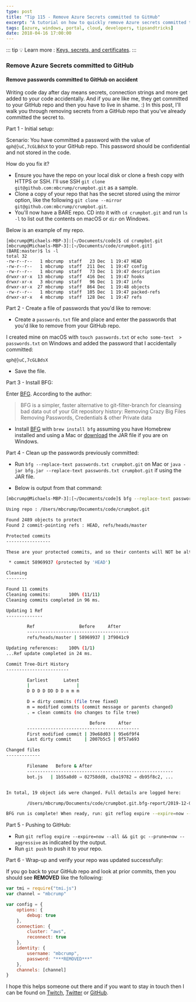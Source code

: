 ```yaml
---
type: post
title: "Tip 115 - Remove Azure Secrets committed to GitHub"
excerpt: "A tutorial on how to quickly remove Azure secrets committed to GitHub"
tags: [azure, windows, portal, cloud, developers, tipsandtricks]
date: 2018-04-16 17:00:00
---
```


::: tip
:bulb: Learn more : [Keys, secrets, and certificates](https://docs.microsoft.com/azure/key-vault/about-keys-secrets-and-certificates?WT.mc_id=docs-azuredevtips-azureappsdev).
:::

### Remove Azure Secrets committed to GitHub

#### Remove passwords committed to GitHub on accident

Writing code day after day means secrets, connection strings and more get added to your code accidentally. And if you are like me, they get committed to your GitHub repo and then you have to live in shame. :) In this post, I'll walk you through removing secrets from a GitHub repo that you've already committed the secret to. 

Part 1 - Initial setup: 

Scenario: You have committed a password with the value of `qph@}uC,7cGLBdsX` to your GitHub repo. This password should be confidential and not stored in the code. 

How do you fix it?

* Ensure you have the repo on your local disk or clone a fresh copy with HTTPS or SSH. I'll use SSH `git clone git@github.com:mbcrump/crumpbot.git` as a sample.
* Clone a copy of your repo that has the secret stored using the mirror option, like the following `git clone --mirror git@github.com:mbcrump/crumpbot.git`. 
* You'll now have a BARE repo. CD into it with `cd crumpbot.git` and run `ls -l` to list out the contents on macOS or `dir` on Windows. 

Below is an example of my repo.

```
[mbcrump@Michaels-MBP-3]:[~/Documents/code]$ cd crumpbot.git
[mbcrump@Michaels-MBP-3]:[~/Documents/code/crumpbot.git] (BARE:master)$ ls -l
total 32
-rw-r--r--   1 mbcrump  staff   23 Dec  1 19:47 HEAD
-rw-r--r--   1 mbcrump  staff  211 Dec  1 19:47 config
-rw-r--r--   1 mbcrump  staff   73 Dec  1 19:47 description
drwxr-xr-x  13 mbcrump  staff  416 Dec  1 19:47 hooks
drwxr-xr-x   3 mbcrump  staff   96 Dec  1 19:47 info
drwxr-xr-x  27 mbcrump  staff  864 Dec  1 19:48 objects
-rw-r--r--   1 mbcrump  staff  105 Dec  1 19:47 packed-refs
drwxr-xr-x   4 mbcrump  staff  128 Dec  1 19:47 refs
```

Part 2 - Create a file of passwords that you'd like to remove:

* Create a `passwords.txt` file and place and enter the passwords that you'd like to remove from your GitHub repo. 

I created mine on macOS with `touch passwords.txt` or `echo some-text  > passwords.txt` on Windows and added the password that I accidentally committed:

```
qph@}uC,7cGLBdsX
```
* Save the file.

Part 3 - Install BFG:

Enter [BFG](https://rtyley.github.io/bfg-repo-cleaner/). According to the author:

>BFG is a simpler, faster alternative to git-filter-branch for cleansing bad data out of your Git repository history:
>Removing Crazy Big Files
>Removing Passwords, Credentials & other Private data


* Install [BFG](https://rtyley.github.io/bfg-repo-cleaner/) with `brew install bfg` assuming you have Homebrew installed and using a Mac or [download](https://rtyley.github.io/bfg-repo-cleaner/) the JAR file if you are on Windows.

Part 4 - Clean up the passwords previously committed:

* Run `bfg --replace-text passwords.txt crumpbot.git` on Mac or `java -jar bfg.jar --replace-text passwords.txt crumpbot.git` if using the JAR file.

* Below is output from that command:

```bash
[mbcrump@Michaels-MBP-3]:[~/Documents/code]$ bfg --replace-text passwords.txt crumpbot.git

Using repo : /Users/mbcrump/Documents/code/crumpbot.git

Found 2489 objects to protect
Found 2 commit-pointing refs : HEAD, refs/heads/master

Protected commits
-----------------

These are your protected commits, and so their contents will NOT be altered:

 * commit 58969937 (protected by 'HEAD')

Cleaning
--------

Found 11 commits
Cleaning commits:       100% (11/11)
Cleaning commits completed in 96 ms.

Updating 1 Ref
--------------

        Ref                 Before     After   
        ---------------------------------------
        refs/heads/master | 58969937 | 3f9041c9

Updating references:    100% (1/1)
...Ref update completed in 24 ms.

Commit Tree-Dirt History
------------------------

        Earliest      Latest
        |                  |
        D D D D DD D D m m m

        D = dirty commits (file tree fixed)
        m = modified commits (commit message or parents changed)
        . = clean commits (no changes to file tree)

                                Before     After   
        -------------------------------------------
        First modified commit | 39e68d03 | 95e6f9f4
        Last dirty commit     | 2007b5c5 | 0f57a693

Changed files
-------------

        Filename   Before & After                               
        --------------------------------------------------------
        bot.js   | 1b55a8d0 ⇒ 02758dd8, cba19782 ⇒ db95f8c2, ...


In total, 19 object ids were changed. Full details are logged here:

        /Users/mbcrump/Documents/code/crumpbot.git.bfg-report/2019-12-01/19-48-22

BFG run is complete! When ready, run: git reflog expire --expire=now --all && git gc --prune=now --aggressive
```

Part 5 - Pushing to GitHub:

* Run `git reflog expire --expire=now --all && git gc --prune=now --aggressive` as indicated by the output.
* Run `git push` to push it to your repo.

Part 6 - Wrap-up and verify your repo was updated successfully:

If you go back to your GitHub repo and look at prior commits, then you should see ****REMOVED**** like the following:

```javascript
var tmi = require("tmi.js")
var channel = "mbcrump"

var config = {
    options: {
        debug: true
    }, 
    connection: {
        cluster: "aws", 
        reconnect: true
    },
    identity: {
        username: "mbcrump",
        password: "***REMOVED***"
    },
    channels: [channel]
}
```

I hope this helps someone out there and if you want to stay in touch then I can be found on [Twitch](http://twitch.tv/mbcrump), [Twitter](http://twitter.com/mbcrump) or [GitHub](http://github.com/mbcrump).
